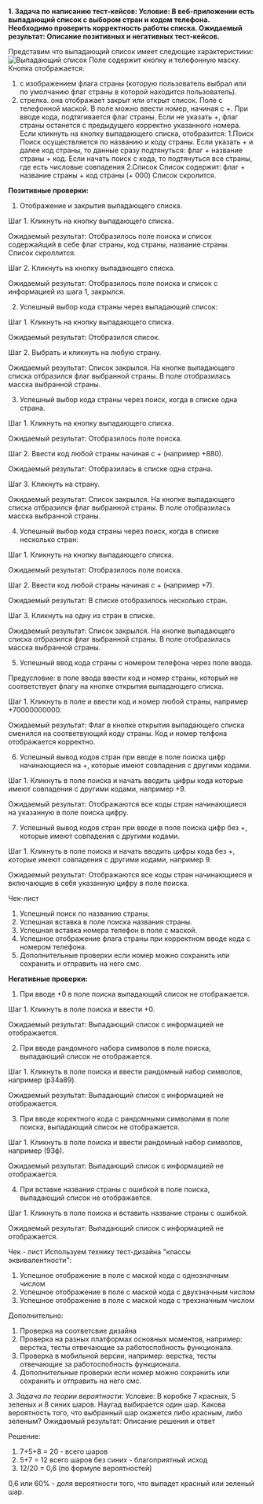 **1. Задача по написанию тест-кейсов:
Условие: В веб-приложении есть выпадающий список с выбором стран и кодом телефона.
Необходимо проверить корректность работы списка.
Ожидаемый результат: Описание позитивных и негативных тест-кейсов.**

Представим что выпадающий список имеет следющие характеристики:
![Выпадающий список](</Users/zina.oganesyan/PycharmProjects/uitest/Снимок экрана 2025-06-02 в 15.31.50.png>)
Поле содержит кнопку и телефонную маску.
Кнопка отображается:
1. с изображением флага страны (которую пользователь выбрал или по умолчанию флаг страны в
которой находится пользователь).
2. стрелка. она отображает закрыт или открыт список.
Поле с телефонной маской. В поле можно ввести номер, начиная с +. При вводе кода, подтягивается флаг страны.
Если не указать +, флаг страны останется с предыдущего корректно указанного номера.
Если кликнуть на кнопку выпадающего списка, отобразится:
1.Поиск
Поиск осуществляется по названию и коду страны. Если указать + и далее код страны, то данные сразу подтянуться:
флаг + название страны + код. Если начать поиск с кода, то подтянуться все страны, где есть числовые совпадения
2.Список
Список содержит: флаг + название страны + код страны (+ 000)
Список скролится.


**Позитивные проверки:**

1. Отображение и закрытия выпадающего списка.

Шаг 1. Кликнуть на кнопку выпадающего списка.

Ожидаемый результат: Отобразилось поле поиска и список содержайщий в себе флаг страны, код страны, название страны.
Список скроллится.

Шаг 2. Кликнуть на кнопку выпадающего списка.

Ожидаемый результат: Отобразилось поле поиска и список с информацией из шага 1, закрылся.


2. Успешный выбор кода страны через выпадающий список:

Шаг 1. Кликнуть на кнопку выпадающего списка.

Ожидаемый результат: Отобразился список.

Шаг 2. Выбрать и кликнуть на любую страну.

Ожидаемый результат: Список закрылся. На кнопке выпадающего списка отбразился флаг выбранной страны.
В поле отобразилась масска выбранной страны.

3. Успешный выбор кода страны через поиск, когда в списке одна страна.

Шаг 1. Кликнуть на кнопку выпадающего списка.

Ожидаемый результат: Отобразилось поле поиска.

Шаг 2. Ввести код любой страны начиная с + (например +880).

Ожидаемый результат: Отобразилась в списке одна страна.

Шаг 3. Кликнуть на страну.

Ожидаемый результат: Список закрылся. На кнопке выпадающего списка отбразился флаг выбранной страны.
В поле отобразилась масска выбранной страны.

4. Успешный выбор кода страны через поиск, когда в списке несколько стран:

Шаг 1. Кликнуть на кнопку выпадающего списка.

Ожидаемый результат: Отобразилось поле поиска.

Шаг 2. Ввести код любой страны начиная с + (например +7).

Ожидаемый результат: В списке отобразилось несколько стран.

Шаг 3. Кликнуть на одну из стран в списке.

Ожидаемый результат: Список закрылся. На кнопке выпадающего списка отбразился флаг выбранной страны.
В поле отобразилась масска выбранной страны.

5. Успешный ввод кода страны с номером телефона через поле ввода.

Предусловие: в поле ввода ввести код и номер страны, который не соответствует флагу на кнопке открытия выпадающего списка.

Шаг 1. Кликнуть в поле и ввести код и номер любой страны, например +70000000000.

Ожидаемый результат: Флаг в кнопке открытия выпадающего списка сменился на соответвующий коду страны. Код и номер телфона
отображается корректно.

6. Успешный вывод кодов стран при вводе в поле поиска цифр начинающиеся на +, которые имеют совпадения с другими кодами.

Шаг 1. Кликнуть в поле поиска и начать вводить цифры кода которые имеют совпадения с другими кодами, например +9.

Ожидаемый результат: Отображаются все коды стран начинающиеся на указанную в поле поиска цифру.

7. Успешный вывод кодов стран при вводе в поле поиска цифр без +, которые имеют совпадения с другими кодами.

Шаг 1. Кликнуть в поле поиска и начать вводить цифры кода без +, которые имеют совпадения с другими кодами, например 9.

Ожидаемый результат: Отображаются все коды стран начинающиеся и включающие в себя  указанную цифру в поле поиска.

Чек-лист
1. Успешный поиск по названию страны.
2. Успешная вставка в поле поиска названия страны.
3. Успешная вставка номера телефон в поле с маской.
4. Успешное отображение флага страны при корректном вводе кода с номером телефона.
5. Дополнительные проверки если номер можно сохранить или сохранить и отправить на него смс.

**Негативные проверки:**

1. При вводе +0 в поле поиска выпадающий список не отображается.

Шаг 1. Кликнуть в поле поиска и ввести +0.

Ожидаемый результат: Выпадающий список с информацией не отображается.

2. При вводе рандомного набора символов в поле поиска,  выпадающий список не отображается.

Шаг 1. Кликнуть в поле поиска и ввести рандомный набор символов, например (р34а89).

Ожидаемый результат: Выпадающий список с информацией  не отображается.

3. При вводе коректного кода с рандомными символами в поле поиска,  выпадающий список не отображается.

Шаг 1. Кликнуть в поле поиска и ввести рандомный набор символов, например (93ф).

Ожидаемый результат: Выпадающий список с информацией не отображается.

4. При  вставке названия  страны с ошибкой в поле поиска,  выпадающий список не отображается.

Шаг 1. Кликнуть в поле поиска и вставить название страны с ошибкой.

Ожидаемый результат: Выпадающий список с информацией не отображается.

Чек - лист
Используем технику тест-дизайна "классы эквивалентности":
1. Успешное отображение в поле с маской кода с однозначным числом
2. Успешное отображение в поле с маской кода с двухзначным числом
3. Успешное отображение в поле с маской кода с трехзначным числом

Дополнительно:
1. Проверка на соответсвие дизайна
2. Проверка на разных платформах основных моментов, например: верстка, тесты отвечающие за работоспобность функционала.
3. Проверка в мобильной версии, например: верстка, тесты отвечающие за работоспобность функционала.
4. Дополнительные проверки если номер можно сохранить или сохранить и отправить на него смс.


*3. Задача по теории вероятности:*
Условие: В коробке 7 красных, 5 зеленых и 8 синих шаров. Наугад выбирается один шар.
Какова вероятность того, что выбранный шар окажется либо красным, либо зеленым?
Ожидаемый результат: Описание решения и ответ

Решение:
1. 7+5+8 = 20 -  всего шаров
2. 5+7 = 12 всего шаров без синих - благоприятный исход 
3. 12/20 = 0,6 (по формуле вероятностей)

0,6 или 60% -  доля вероятности того, что выпадет красный или зеленый шар.
